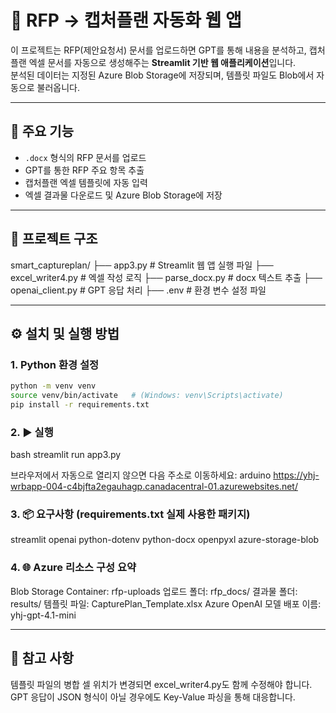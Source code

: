 
# 📄 RFP → 캡처플랜 자동화 웹 앱

이 프로젝트는 RFP(제안요청서) 문서를 업로드하면 GPT를 통해 내용을 분석하고, 캡처플랜 엑셀 문서를 자동으로 생성해주는 **Streamlit 기반 웹 애플리케이션**입니다.  
분석된 데이터는 지정된 Azure Blob Storage에 저장되며, 템플릿 파일도 Blob에서 자동으로 불러옵니다.

---

## 🧩 주요 기능

- `.docx` 형식의 RFP 문서를 업로드
- GPT를 통한 RFP 주요 항목 추출
- 캡처플랜 엑셀 템플릿에 자동 입력
- 엑셀 결과물 다운로드 및 Azure Blob Storage에 저장

---

## 📁 프로젝트 구조

smart_captureplan/
├── app3.py # Streamlit 웹 앱 실행 파일
├── excel_writer4.py # 엑셀 작성 로직
├── parse_docx.py # docx 텍스트 추출
├── openai_client.py # GPT 응답 처리
├── .env # 환경 변수 설정 파일


---

## ⚙️ 설치 및 실행 방법

### 1. Python 환경 설정

```bash
python -m venv venv
source venv/bin/activate   # (Windows: venv\Scripts\activate)
pip install -r requirements.txt
```


### 2. ▶️ 실행
bash
streamlit run app3.py

브라우저에서 자동으로 열리지 않으면 다음 주소로 이동하세요:
arduino
https://yhj-wrbapp-004-c4bjfta2egauhagp.canadacentral-01.azurewebsites.net/


### 3. 📦 요구사항 (requirements.txt 실제 사용한 패키지)
streamlit
openai
python-dotenv
python-docx
openpyxl
azure-storage-blob

### 4. 🌐 Azure 리소스 구성 요약
Blob Storage
    Container: rfp-uploads
    업로드 폴더: rfp_docs/
    결과물 폴더: results/
    템플릿 파일: CapturePlan_Template.xlsx
Azure OpenAI
    모델 배포 이름: yhj-gpt-4.1-mini 


---

## 📌 참고 사항
템플릿 파일의 병합 셀 위치가 변경되면 excel_writer4.py도 함께 수정해야 합니다.
GPT 응답이 JSON 형식이 아닐 경우에도 Key-Value 파싱을 통해 대응합니다.

